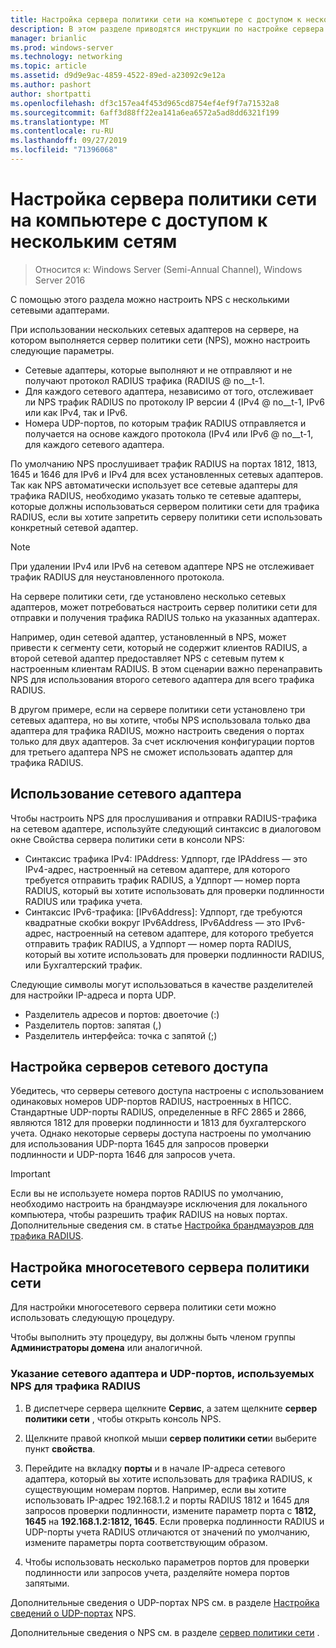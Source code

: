 ```yaml
---
title: Настройка сервера политики сети на компьютере с доступом к нескольким сетям
description: В этом разделе приводятся инструкции по настройке сервера с несколькими сетевыми адаптерами, на которых работает сервер политики сети в Windows Server 2016.
manager: brianlic
ms.prod: windows-server
ms.technology: networking
ms.topic: article
ms.assetid: d9d9e9ac-4859-4522-89ed-a23092c9e12a
ms.author: pashort
author: shortpatti
ms.openlocfilehash: df3c157ea4f453d965cd8754ef4ef9f7a71532a8
ms.sourcegitcommit: 6aff3d88ff22ea141a6ea6572a5ad8dd6321f199
ms.translationtype: MT
ms.contentlocale: ru-RU
ms.lasthandoff: 09/27/2019
ms.locfileid: "71396068"
---
```

# <a name="configure-nps-on-a-multihomed-computer"></a>Настройка сервера политики сети на компьютере с доступом к нескольким сетям

>Относится к: Windows Server (Semi-Annual Channel), Windows Server 2016

С помощью этого раздела можно настроить NPS с несколькими сетевыми адаптерами.

При использовании нескольких сетевых адаптеров на сервере, на котором выполняется сервер политики сети (NPS), можно настроить следующие параметры.

- Сетевые адаптеры, которые выполняют и не отправляют и не получают протокол RADIUS трафика \(RADIUS @ no__t-1.
- Для каждого сетевого адаптера, независимо от того, отслеживает ли NPS трафик RADIUS по протоколу IP версии 4 \(IPv4 @ no__t-1, IPv6 или как IPv4, так и IPv6.
- Номера UDP-портов, по которым трафик RADIUS отправляется и получается на основе каждого протокола \(IPv4 или IPv6 @ no__t-1, для каждого сетевого адаптера.

По умолчанию NPS прослушивает трафик RADIUS на портах 1812, 1813, 1645 и 1646 для IPv6 и IPv4 для всех установленных сетевых адаптеров. Так как NPS автоматически использует все сетевые адаптеры для трафика RADIUS, необходимо указать только те сетевые адаптеры, которые должны использоваться сервером политики сети для трафика RADIUS, если вы хотите запретить серверу политики сети использовать конкретный сетевой адаптер.

>[!NOTE]
>При удалении IPv4 или IPv6 на сетевом адаптере NPS не отслеживает трафик RADIUS для неустановленного протокола.

На сервере политики сети, где установлено несколько сетевых адаптеров, может потребоваться настроить сервер политики сети для отправки и получения трафика RADIUS только на указанных адаптерах.

Например, один сетевой адаптер, установленный в NPS, может привести к сегменту сети, который не содержит клиентов RADIUS, а второй сетевой адаптер предоставляет NPS с сетевым путем к настроенным клиентам RADIUS. В этом сценарии важно перенаправить NPS для использования второго сетевого адаптера для всего трафика RADIUS.

В другом примере, если на сервере политики сети установлено три сетевых адаптера, но вы хотите, чтобы NPS использовала только два адаптера для трафика RADIUS, можно настроить сведения о портах только для двух адаптеров. За счет исключения конфигурации портов для третьего адаптера NPS не сможет использовать адаптер для трафика RADIUS.

## <a name="using-a-network-adapter"></a>Использование сетевого адаптера

Чтобы настроить NPS для прослушивания и отправки RADIUS-трафика на сетевом адаптере, используйте следующий синтаксис в диалоговом окне Свойства сервера политики сети в консоли NPS:

- Синтаксис трафика IPv4: IPAddress: Удппорт, где IPAddress — это IPv4-адрес, настроенный на сетевом адаптере, для которого требуется отправить трафик RADIUS, а Удппорт — номер порта RADIUS, который вы хотите использовать для проверки подлинности RADIUS или трафика учета.
- Синтаксис IPv6-трафика: [IPv6Address]: Удппорт, где требуются квадратные скобки вокруг IPv6Address, IPv6Address — это IPv6-адрес, настроенный на сетевом адаптере, для которого требуется отправить трафик RADIUS, а Удппорт — номер порта RADIUS, который вы хотите использовать для проверки подлинности RADIUS, или Бухгалтерский трафик.

Следующие символы могут использоваться в качестве разделителей для настройки IP-адреса и порта UDP.

- Разделитель адресов и портов: двоеточие (:)
- Разделитель портов: запятая (,)
- Разделитель интерфейса: точка с запятой (;)

## <a name="configuring-network-access-servers"></a>Настройка серверов сетевого доступа

Убедитесь, что серверы сетевого доступа настроены с использованием одинаковых номеров UDP-портов RADIUS, настроенных в НПСС. Стандартные UDP-порты RADIUS, определенные в RFC 2865 и 2866, являются 1812 для проверки подлинности и 1813 для бухгалтерского учета. Однако некоторые серверы доступа настроены по умолчанию для использования UDP-порта 1645 для запросов проверки подлинности и UDP-порта 1646 для запросов учета.

>[!IMPORTANT]
>Если вы не используете номера портов RADIUS по умолчанию, необходимо настроить на брандмауэре исключения для локального компьютера, чтобы разрешить трафик RADIUS на новых портах. Дополнительные сведения см. в статье [Настройка брандмауэров для трафика RADIUS](nps-firewalls-configure.md).

## <a name="configure-the-multihomed-nps"></a>Настройка многосетевого сервера политики сети

Для настройки многосетевого сервера политики сети можно использовать следующую процедуру.

Чтобы выполнить эту процедуру, вы должны быть членом группы **Администраторы домена** или аналогичной.

### <a name="to-specify-the-network-adapter-and-udp-ports-that-nps-uses-for-radius-traffic"></a>Указание сетевого адаптера и UDP-портов, используемых NPS для трафика RADIUS

1. В диспетчере сервера щелкните **Сервис**, а затем щелкните **сервер политики сети** , чтобы открыть консоль NPS.

2. Щелкните правой кнопкой мыши **сервер политики сети**и выберите пункт **свойства**.

3. Перейдите на вкладку **порты** и в начале IP-адреса сетевого адаптера, который вы хотите использовать для трафика RADIUS, к существующим номерам портов. Например, если вы хотите использовать IP-адрес 192.168.1.2 и порты RADIUS 1812 и 1645 для запросов проверки подлинности, измените параметр порта с **1812, 1645** на **192.168.1.2:1812, 1645**. Если проверка подлинности RADIUS и UDP-порты учета RADIUS отличаются от значений по умолчанию, измените параметры порта соответствующим образом.

4. Чтобы использовать несколько параметров портов для проверки подлинности или запросов учета, разделяйте номера портов запятыми.

Дополнительные сведения о UDP-портах NPS см. в разделе [Настройка сведений о UDP-портах](nps-udp-ports-configure.md) NPS.


Дополнительные сведения о NPS см. в разделе [сервер политики сети](nps-top.md) .

